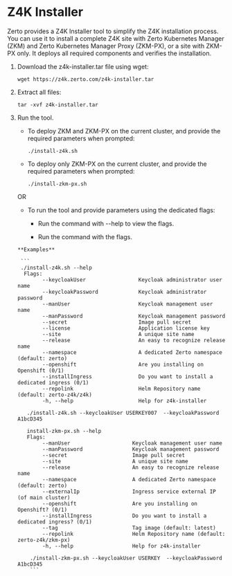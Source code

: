 # Z4K Installer

Zerto provides a Z4K Installer tool to simplify the Z4K installation process. You can use it to install a complete Z4K site with Zerto Kubernetes Manager (ZKM) and Zerto Kubernetes Manager Proxy (ZKM-PX), or a site with ZKM-PX only. It deploys all required components and verifies the installation.

1. Download the z4k-installer.tar file using wget:

    ```
    wget https://z4k.zerto.com/z4k-installer.tar
    ```

2. Extract all files:

    ```
    tar -xvf z4k-installer.tar
    ```

3. Run the tool.
   
   - To deploy ZKM and ZKM-PX on the current cluster, and provide the required parameters when prompted:
    
     ```
     ./install-z4k.sh
     ```
     
    - To deploy only ZKM-PX on the current cluster, and provide the required parameters when prompted:
    
      ```
      ./install-zkm-px.sh 
      ```
    OR
    
    -   To run the tool and provide parameters using the dedicated flags:
   
        - Run the command with --help to view the flags.
        
        - Run the command with the flags.
          
       **Examples**   
       
        ```
        ./install-z4k.sh --help
         Flags:
               --keycloakUser                 Keycloak administrator user name
               --keycloakPassword             Keycloak administrator password
               --manUser                      Keycloak management user name
               --manPassword                  Keycloak management password
               --secret                       Image pull secret
               --license                      Application license key
               --site                         A unique site name
               --release                      An easy to recognize release name
               --namespace                    A dedicated Zerto namespace (default: zerto)
               --openshift                    Are you installing on Openshift (0/1)
               --installIngress               Do you want to install a dedicated ingress (0/1)
               --repolink                     Helm Repository name (default: zerto-z4k/z4k)
               -h, --help                     Help for z4k-installer
            
          ./install-z4k.sh --keycloakUser USERKEY007  --keycloakPassword A1bcD345
          
          install-zkm-px.sh --help
          Flags:
               --manUser                    Keycloak management user name
               --manPassword                Keycloak management password
               --secret                     Image pull secret
               --site                       A unique site name
               --release                    An easy to recognize release name
               --namespace                  A dedicated Zerto namespace (default: zerto)
               --externalIp                 Ingress service external IP (of main cluster)
               --openshift                  Are you installing on Openshift? (0/1)
               --installIngress             Do you want to install a dedicated ingress? (0/1)
               --tag                        Tag image (default: latest)
               --repolink                   Helm Repository name (default: zerto-z4k/zkm-px)
               -h, --help                   Help for z4k-installer
           
           ./install-zkm-px.sh --keycloakUser USERKEY  --keycloakPassword A1bcD345
           ```
